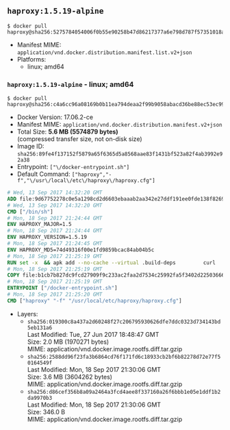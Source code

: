 ## `haproxy:1.5.19-alpine`

```console
$ docker pull haproxy@sha256:5275784054006f0b55e90258b47d86217377a6e798d787f57351018aad8afcd4
```

-	Manifest MIME: `application/vnd.docker.distribution.manifest.list.v2+json`
-	Platforms:
	-	linux; amd64

### `haproxy:1.5.19-alpine` - linux; amd64

```console
$ docker pull haproxy@sha256:c4a6cc96a08169b0b11ea794deaa2f99b9058abacd36be88ec53ec99f8fd5041
```

-	Docker Version: 17.06.2-ce
-	Manifest MIME: `application/vnd.docker.distribution.manifest.v2+json`
-	Total Size: **5.6 MB (5574879 bytes)**  
	(compressed transfer size, not on-disk size)
-	Image ID: `sha256:89fe4f137152f5879a65f6365d5a8568aae83f1431bf523a82f4ab3992e92a38`
-	Entrypoint: `["\/docker-entrypoint.sh"]`
-	Default Command: `["haproxy","-f","\/usr\/local\/etc\/haproxy\/haproxy.cfg"]`

```dockerfile
# Wed, 13 Sep 2017 14:32:20 GMT
ADD file:9d67752278c0e5a1298cd2d6603ebaaab2aa342e27ddf191ee0fde138f82698c in / 
# Wed, 13 Sep 2017 14:32:20 GMT
CMD ["/bin/sh"]
# Mon, 18 Sep 2017 21:24:44 GMT
ENV HAPROXY_MAJOR=1.5
# Mon, 18 Sep 2017 21:24:44 GMT
ENV HAPROXY_VERSION=1.5.19
# Mon, 18 Sep 2017 21:24:45 GMT
ENV HAPROXY_MD5=74d49316f00e1fd9859bcac84ab04b5c
# Mon, 18 Sep 2017 21:25:19 GMT
RUN set -x 	&& apk add --no-cache --virtual .build-deps 		curl 		gcc 		libc-dev 		linux-headers 		make 		openssl-dev 		pcre-dev 		zlib-dev 	&& curl -SL "http://www.haproxy.org/download/${HAPROXY_MAJOR}/src/haproxy-${HAPROXY_VERSION}.tar.gz" -o haproxy.tar.gz 	&& echo "${HAPROXY_MD5}  haproxy.tar.gz" | md5sum -c 	&& mkdir -p /usr/src 	&& tar -xzf haproxy.tar.gz -C /usr/src 	&& mv "/usr/src/haproxy-$HAPROXY_VERSION" /usr/src/haproxy 	&& rm haproxy.tar.gz 	&& make -C /usr/src/haproxy 		TARGET=linux2628 		USE_PCRE=1 PCREDIR= 		USE_OPENSSL=1 		USE_ZLIB=1 		all 		install-bin 	&& mkdir -p /usr/local/etc/haproxy 	&& cp -R /usr/src/haproxy/examples/errorfiles /usr/local/etc/haproxy/errors 	&& rm -rf /usr/src/haproxy 	&& runDeps="$( 		scanelf --needed --nobanner --recursive /usr/local 			| awk '{ gsub(/,/, "\nso:", $2); print "so:" $2 }' 			| sort -u 			| xargs -r apk info --installed 			| sort -u 	)" 	&& apk add --virtual .haproxy-rundeps $runDeps 	&& apk del .build-deps
# Mon, 18 Sep 2017 21:25:19 GMT
COPY file:b1cb7b827dc9fcd27909f9c233ac2faa2d7534c25992fa5f3402d22503666d6d in / 
# Mon, 18 Sep 2017 21:25:19 GMT
ENTRYPOINT ["/docker-entrypoint.sh"]
# Mon, 18 Sep 2017 21:25:20 GMT
CMD ["haproxy" "-f" "/usr/local/etc/haproxy/haproxy.cfg"]
```

-	Layers:
	-	`sha256:019300c8a437a2d60248f27c206795930626dfe7ddc0323d734143bd5eb131a6`  
		Last Modified: Tue, 27 Jun 2017 18:48:47 GMT  
		Size: 2.0 MB (1970271 bytes)  
		MIME: application/vnd.docker.image.rootfs.diff.tar.gzip
	-	`sha256:2588dd96f23fa3b6864cd76f171fd6c18933cb2bf6b82278d72e77f50164549f`  
		Last Modified: Mon, 18 Sep 2017 21:30:06 GMT  
		Size: 3.6 MB (3604262 bytes)  
		MIME: application/vnd.docker.image.rootfs.diff.tar.gzip
	-	`sha256:d86cef356b8a09a2464a3fcd4aee8f337160a26f6bbb1e05e1ddf1b2da9970b3`  
		Last Modified: Mon, 18 Sep 2017 21:30:06 GMT  
		Size: 346.0 B  
		MIME: application/vnd.docker.image.rootfs.diff.tar.gzip

